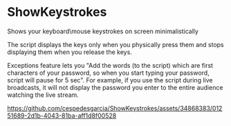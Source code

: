 # ShowKeystrokes
Shows your keyboard\mouse keystrokes on screen minimalistically 

The script displays the keys only when you physically press them and stops displaying them when you release the keys.

Exceptions feature lets you "Add the words (to the script) which are first characters of your password, so when you start typing your password, script will pause for 5 sec".
For example, if you use the script during live broadcasts, it will not display the password you enter to the entire audience watching the live stream.

https://github.com/cespedesgarcia/ShowKeystrokes/assets/34868383/01251689-2d1b-4043-81ba-aff1d8f00528
